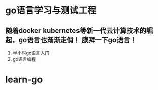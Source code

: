 # go语言学习与测试工程
## 随着docker kubernetes等新一代云计算技术的崛起，go语言也渐渐走俏！ 膜拜一下go语言！
 >
  1. 半小时go语言入门
  2. go语言编程

# learn-go
